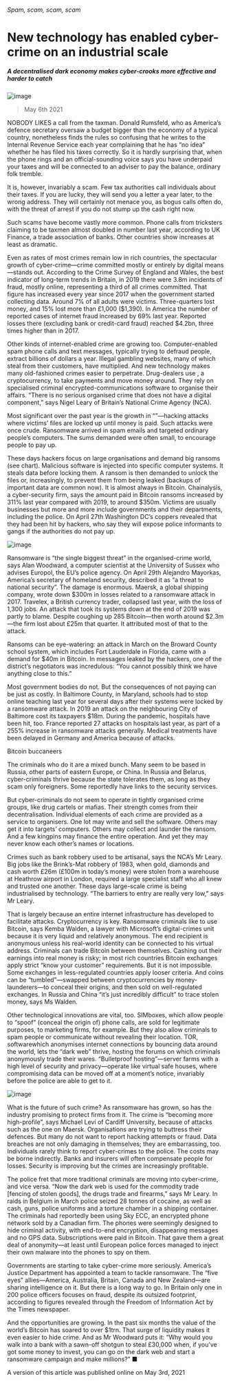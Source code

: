###### Spam, scam, scam, scam
# New technology has enabled cyber-crime on an industrial scale 
##### A decentralised dark economy makes cyber-crooks more effective and harder to catch 
![image](images/20210508_ird001.jpg) 
> May 6th 2021 
NOBODY LIKES a call from the taxman. Donald Rumsfeld, who as America’s defence secretary oversaw a budget bigger than the economy of a typical country, nonetheless finds the rules so confusing that he writes to the Internal Revenue Service each year complaining that he has “no idea” whether he has filed his taxes correctly. So it is hardly surprising that, when the phone rings and an official-sounding voice says you have underpaid your taxes and will be connected to an adviser to pay the balance, ordinary folk tremble.
It is, however, invariably a scam. Few tax authorities call individuals about their taxes. If you are lucky, they will send you a letter a year later, to the wrong address. They will certainly not menace you, as bogus calls often do, with the threat of arrest if you do not stump up the cash right now.

Such scams have become vastly more common. Phone calls from tricksters claiming to be taxmen almost doubled in number last year, according to UK Finance, a trade association of banks. Other countries show increases at least as dramatic.
Even as rates of most crimes remain low in rich countries, the spectacular growth of cyber-crime—crime committed mostly or entirely by digital means—stands out. According to the Crime Survey of England and Wales, the best indicator of long-term trends in Britain, in 2019 there were 3.8m incidents of fraud, mostly online, representing a third of all crimes committed. That figure has increased every year since 2017 when the government started collecting data. Around 7% of all adults were victims. Three-quarters lost money, and 15% lost more than £1,000 ($1,390). In America the number of reported cases of internet fraud increased by 69% last year. Reported losses there (excluding bank or credit-card fraud) reached $4.2bn, three times higher than in 2017.
Other kinds of internet-enabled crime are growing too. Computer-enabled spam phone calls and text messages, typically trying to defraud people, extract billions of dollars a year. Illegal gambling websites, many of which steal from their customers, have multiplied. And new technology makes many old-fashioned crimes easier to perpetrate. Drug-dealers use , a cryptocurrency, to take payments and move money around. They rely on specialised criminal encrypted-communications software to organise their affairs. “There is no serious organised crime that does not have a digital component,” says Nigel Leary of Britain’s National Crime Agency (NCA).
Most significant over the past year is the growth in “”—hacking attacks where victims’ files are locked up until money is paid. Such attacks were once crude. Ransomware arrived in spam emails and targeted ordinary people’s computers. The sums demanded were often small, to encourage people to pay up.
These days hackers focus on large organisations and demand big ransoms (see chart). Malicious software is injected into specific computer systems. It steals data before locking them. A ransom is then demanded to unlock the files or, increasingly, to prevent them from being leaked (backups of important data are common now). It is almost always in Bitcoin. Chainalysis, a cyber-security firm, says the amount paid in Bitcoin ransoms increased by 311% last year compared with 2019, to around $350m. Victims are usually businesses but more and more include governments and their departments, including the police. On April 27th Washington DC’s coppers revealed that they had been hit by hackers, who say they will expose police informants to gangs if the authorities do not pay up.
![image](images/20210508_irc097.png) 

Ransomware is “the single biggest threat” in the organised-crime world, says Alan Woodward, a computer scientist at the University of Sussex who advises Europol, the EU’s police agency. On April 29th Alejandro Mayorkas, America’s secretary of homeland security, described it as “a threat to national security”. The damage is enormous. Maersk, a global shipping company, wrote down $300m in losses related to a ransomware attack in 2017. Travelex, a British currency trader, collapsed last year, with the loss of 1,300 jobs. An attack that took its systems down at the end of 2019 was partly to blame. Despite coughing up 285 Bitcoin—then worth around $2.3m—the firm lost about £25m that quarter. It attributed most of that to the attack.
Ransoms can be eye-watering: an attack in March on the Broward County school system, which includes Fort Lauderdale in Florida, came with a demand for $40m in Bitcoin. In messages leaked by the hackers, one of the district’s negotiators was incredulous: “You cannot possibly think we have anything close to this.”
Most government bodies do not. But the consequences of not paying can be just as costly. In Baltimore County, in Maryland, schools had to stop online teaching last year for several days after their systems were locked by a ransomware attack. In 2019 an attack on the neighbouring City of Baltimore cost its taxpayers $18m. During the pandemic, hospitals have been hit, too. France reported 27 attacks on hospitals last year, as part of a 255% increase in ransomware attacks generally. Medical treatments have been delayed in Germany and America because of attacks.
Bitcoin buccaneers
The criminals who do it are a mixed bunch. Many seem to be based in Russia, other parts of eastern Europe, or China. In Russia and Belarus, cyber-criminals thrive because the state tolerates them, as long as they scam only foreigners. Some reportedly have links to the security services.
But cyber-criminals do not seem to operate in tightly organised crime groups, like drug cartels or mafias. Their strength comes from their decentralisation. Individual elements of each crime are provided as a service to organisers. One lot may write and sell the software. Others may get it into targets’ computers. Others may collect and launder the ransom. And a few kingpins may finance the entire operation. And yet they may never know each other’s names or locations.
Crimes such as bank robbery used to be artisanal, says the NCA’s Mr Leary. Big jobs like the Brink’s-Mat robbery of 1983, when gold, diamonds and cash worth £26m (£100m in today’s money) were stolen from a warehouse at Heathrow airport in London, required a large specialist staff who all knew and trusted one another. These days large-scale crime is being industrialised by technology. “The barriers to entry are really very low,” says Mr Leary.
That is largely because an entire internet infrastructure has developed to facilitate attacks. Cryptocurrency is key. Ransomware criminals like to use Bitcoin, says Kemba Walden, a lawyer with Microsoft’s digital-crimes unit because it is very liquid and relatively anonymous. The end recipient is anonymous unless his real-world identity can be connected to his virtual address. Criminals can trade Bitcoin between themselves. Cashing out their earnings into real money is risky; in most rich countries Bitcoin exchanges apply strict “know your customer” requirements. But it is not impossible. Some exchanges in less-regulated countries apply looser criteria. And coins can be “tumbled”—swapped between cryptocurrencies by money-launderers—to conceal their origins, and then sold on well-regulated exchanges. In Russia and China “it’s just incredibly difficult” to trace stolen money, says Ms Walden.
Other technological innovations are vital, too. SIMboxes, which allow people to “spoof” (conceal the origin of) phone calls, are sold for legitimate purposes, to marketing firms, for example. But they also allow criminals to spam people or communicate without revealing their location. TOR, softwarewhich anonymises internet connections by bouncing data around the world, lets the “dark web” thrive, hosting the forums on which criminals anonymously trade their wares. “Bulletproof hosting”—server farms with a high level of security and privacy—operate like virtual safe houses, where compromising data can be moved off at a moment’s notice, invariably before the police are able to get to it.
![image](images/20210508_ird002.jpg) 

What is the future of such crime? As ransomware has grown, so has the industry promising to protect firms from it. The crime is “becoming more high-profile”, says Michael Levi of Cardiff University, because of attacks such as the one on Maersk. Organisations are trying to buttress their defences. But many do not want to report hacking attempts or fraud. Data breaches are not only damaging in themselves; they are embarrassing, too. Individuals rarely think to report cyber-crimes to the police. The costs may be borne indirectly. Banks and insurers will often compensate people for losses. Security is improving but the crimes are increasingly profitable.
The police fret that more traditional criminals are moving into cyber-crime, and vice versa. “Now the dark web is used for the commodity trade [fencing of stolen goods], the drugs trade and firearms,” says Mr Leary. In raids in Belgium in March police seized 28 tonnes of cocaine, as well as cash, guns, police uniforms and a torture chamber in a shipping container. The criminals had reportedly been using Sky ECC, an encrypted phone network sold by a Canadian firm. The phones were seemingly designed to hide criminal activity, with end-to-end encryption, disappearing messages and no GPS data. Subscriptions were paid in Bitcoin. That gave them a great deal of anonymity—at least until European police forces managed to inject their own malware into the phones to spy on them.
Governments are starting to take cyber-crime more seriously. America’s Justice Department has appointed a team to tackle ransomware. The “five eyes” allies—America, Australia, Britain, Canada and New Zealand—are sharing intelligence on it. But there is a long way to go. In Britain only one in 200 police officers focuses on fraud, despite its outsized footprint, according to figures revealed through the Freedom of Information Act by the Times newspaper.
And the opportunities are growing. In the past six months the value of the world’s Bitcoin has soared to over $1trn. That surge of liquidity makes it even easier to hide crime. And as Mr Woodward puts it: “Why would you walk into a bank with a sawn-off shotgun to steal £30,000 when, if you’ve got some money to invest, you can go on the dark web and start a ransomware campaign and make millions?” ■
A version of this article was published online on May 3rd, 2021
